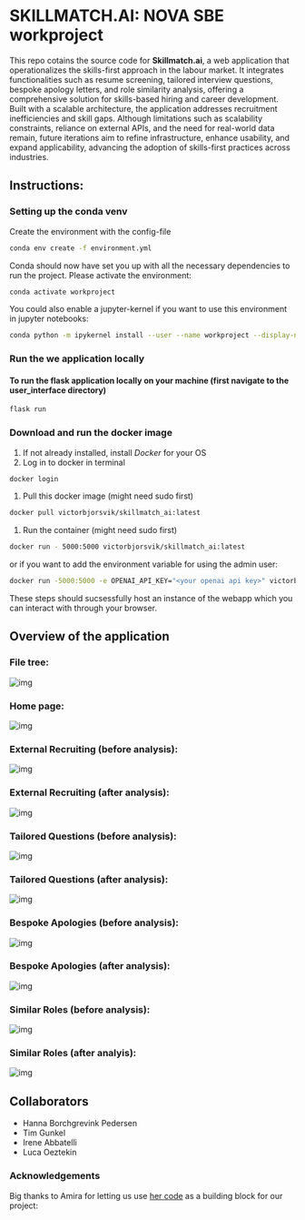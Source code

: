 # SKILLMATCH.AI: NOVA SBE workproject
This repo cotains the source code for **Skillmatch.ai**, a web application that operationalizes the skills-first approach in the labour market. It integrates functionalities such as resume screening, tailored interview questions, bespoke apology letters, and role similarity analysis, offering a comprehensive solution for skills-based hiring and career development.  Built with a scalable architecture, the application addresses recruitment inefficiencies and skill gaps. Although limitations such as scalability constraints, reliance on external APIs, and the need for real-world data remain, future iterations aim to refine infrastructure, enhance usability, and expand applicability, advancing the adoption of skills-first practices across industries.

## Instructions:

### Setting up the conda venv

Create the environment with the config-file
```bash
conda env create -f environment.yml
```
Conda should now have set you up with all the necessary dependencies to run the project. Please activate the environment:
```bash
conda activate workproject
```
You could also enable a jupyter-kernel if you want to use this environment in jupyter notebooks:
```bash
conda python -m ipykernel install --user --name workproject --display-name "workproject"
```

### Run the we application locally
#### To run the flask application locally on your machine (first navigate to the user_interface directory)
```bash
flask run
```
### Download and run the docker image

1. If not already installed, install *Docker* for your OS
2. Log in to docker in terminal
```bash
docker login
```
1. Pull this docker image (might need sudo first)
```bash
docker pull victorbjorsvik/skillmatch_ai:latest
```
1. Run the container (might need sudo first)
```bash
docker run - 5000:5000 victorbjorsvik/skillmatch_ai:latest
```
or if you want to add the environment variable for using the admin user:
```bash
docker run -5000:5000 -e OPENAI_API_KEY="<your openai api key>" victorbjorsvik/skillmatch_ai:latest
```

These steps should sucsessfully host an instance of the webapp which you can interact with through your browser.

## Overview of the application
### File tree: 
![img](pictures/file_tree.png)
### Home page:
![img](pictures/index.jpg)
### External Recruiting (before analysis):
 ![img](pictures/ext_before.jpg)
### External Recruiting (after analysis): 
![img](pictures/ext_after.jpg)
### Tailored Questions (before analysis): 
![img](pictures/quest_before.jpg)
### Tailored Questions (after analysis):
 ![img](pictures/quest_after.jpg)
### Bespoke Apologies (before analysis):
 ![img](pictures/bespoke_before.jpg)
### Bespoke Apologies (after analysis): 
![img](pictures/bespoke_after.png)
### Similar Roles (before analysis):
![img](pictures/roles_before.jpg)
### Similar Roles (after analyis):
![img](pictures/roles_after.jpg)



## Collaborators
* Hanna Borchgrevink Pedersen
* Tim Gunkel
* Irene Abbatelli
* Luca Oeztekin

### Acknowledgements
Big thanks to Amira for letting us use [her code](https://github.com/amiradridi/Job-Resume-Matching) as a building block for our project:
